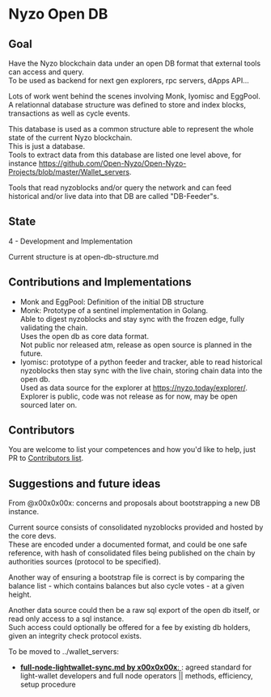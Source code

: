 # Nyzo Open DB

## Goal

Have the Nyzo blockchain data under an open DB format that external tools can access and query.  
To be used as backend for next gen explorers, rpc servers, dApps API...

Lots of work went behind the scenes involving Monk, Iyomisc and EggPool.   
A relationnal database structure was defined to store and index blocks, transactions as well as cycle events.

This database is used as a common structure able to represent the whole state of the current Nyzo blockchain.  
This is just a database.  
Tools to extract data from this database are listed one level above, for instance https://github.com/Open-Nyzo/Open-Nyzo-Projects/blob/master/Wallet_servers.

Tools that read nyzoblocks and/or query the network and can feed historical and/or live data into that DB are called "DB-Feeder"s.

## State

4 - Development and Implementation

Current structure is at open-db-structure.md

## Contributions and Implementations

- Monk and EggPool: Definition of the initial DB structure  
- Monk: Prototype of a sentinel implementation in Golang.  
  Able to digest nyzoblocks and stay sync with the frozen edge, fully validating the chain.  
  Uses the open db as core data format.  
  Not public nor released atm, release as open source is planned in the future.
- Iyomisc: prototype of a python feeder and tracker, able to read historical nyzoblocks then stay sync with the live chain, storing chain data into the open db.  
  Used as data source for the explorer at https://nyzo.today/explorer/.
  Explorer is public, code was not release as for now, may be open sourced later on.


## Contributors

You are welcome to list your competences and how you'd like to help, just PR to [Contributors list](../contributors.md).

## Suggestions and future ideas

From @x00x0x00x: concerns and proposals about bootstrapping a new DB instance.

Current source consists of consolidated nyzoblocks provided and hosted by the core devs.  
These are encoded under a documented format, and could be one safe reference, with hash of consolidated files being published on the chain by authorities sources (protocol to be specified).

Another way of ensuring a bootstrap file is correct is by comparing the balance list - which contains balances but also cycle votes - at a given height.

Another data source could then be a raw sql export of the open db itself, or read only access to a sql instance.  
Such access could optionally be offered for a fee by existing db holders, given an integrity check protocol exists.


To be moved to ../wallet_servers:

- [**full-node-lightwallet-sync.md by x00x0x00x**: ](full-node-lightwallet-sync.md): agreed standard for light-wallet developers and full node operators || methods, efficiency, setup procedure
